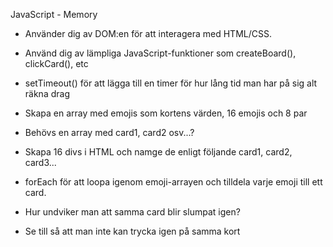 JavaScript - Memory
* Använder dig av DOM:en för att interagera med HTML/CSS.

* Använd dig av lämpliga JavaScript-funktioner som createBoard(), clickCard(), etc

* setTimeout() för att lägga till en timer för hur lång tid man har på sig alt räkna drag

* Skapa en array med emojis som kortens värden, 16 emojis och 8 par
* Behövs en array med card1, card2 osv...?

* Skapa 16 divs i HTML och namge de enligt följande card1, card2, card3...

* forEach för att loopa igenom emoji-arrayen och tilldela varje emoji till ett card.
* Hur undviker man att samma card blir slumpat igen? 

* Se till så att man inte kan trycka igen på samma kort



